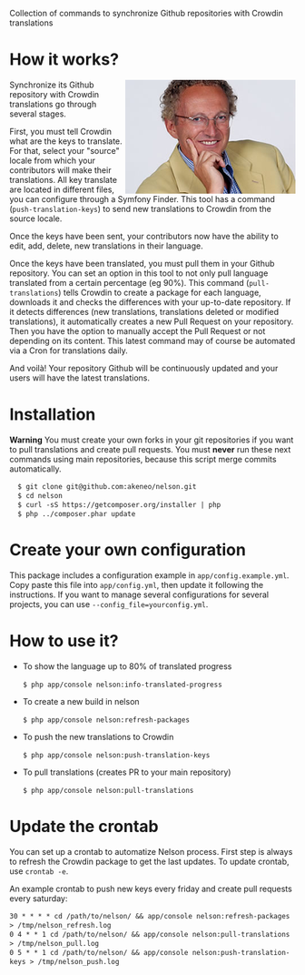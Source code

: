 Collection of commands to synchronize Github repositories with Crowdin translations

# How it works?

<img align="right" src="nelson.jpg"/>

Synchronize its Github repository with Crowdin translations go through several stages.

First, you must tell Crowdin what are the keys to translate. For that, select your "source" locale from which your contributors will make their translations.
All key translate are located in different files, you can configure through a Symfony Finder.
This tool has a command (`push-translation-keys`) to send new translations to Crowdin from the source locale.

Once the keys have been sent, your contributors now have the ability to edit, add, delete, new translations in their language.

Once the keys have been translated, you must pull them in your Github repository. You can set an option in this tool to not only pull language translated from a certain percentage (eg 90%).
This command (`pull-translations`) tells Crowdin to create a package for each language, downloads it and checks the differences with your up-to-date repository.
If it detects differences (new translations, translations deleted or modified translations), it automatically creates a new Pull Request on your repository.
Then you have the option to manually accept the Pull Request or not depending on its content. This latest command may of course be automated via a Cron for translations daily.

And voilà! Your repository Github will be continuously updated and your users will have the latest translations.


# Installation

**Warning** You must create your own forks in your git repositories if you want to pull translations and create pull requests.
You must **never** run these next commands using main repositories, because this script merge commits automatically.

```
  $ git clone git@github.com:akeneo/nelson.git
  $ cd nelson
  $ curl -sS https://getcomposer.org/installer | php
  $ php ../composer.phar update
```

# Create your own configuration

This package includes a configuration example in `app/config.example.yml`.
Copy paste this file into `app/config.yml`, then update it following the instructions.
If you want to manage several configurations for several projects, you can use `--config_file=yourconfig.yml`.


# How to use it?

- To show the language up to 80% of translated progress

  `$ php app/console nelson:info-translated-progress`

- To create a new build in nelson

  `$ php app/console nelson:refresh-packages`

- To push the new translations to Crowdin

  `$ php app/console nelson:push-translation-keys`

- To pull translations (creates PR to your main repository)

  `$ php app/console nelson:pull-translations`


# Update the crontab

You can set up a crontab to automatize Nelson process.
First step is always to refresh the Crowdin package to get the last updates.
To update crontab, use `crontab -e`.

An example crontab to push new keys every friday and create pull requests every saturday:
```
30 * * * * cd /path/to/nelson/ && app/console nelson:refresh-packages > /tmp/nelson_refresh.log
0 4 * * 1 cd /path/to/nelson/ && app/console nelson:pull-translations > /tmp/nelson_pull.log
0 5 * * 1 cd /path/to/nelson/ && app/console nelson:push-translation-keys > /tmp/nelson_push.log
```
